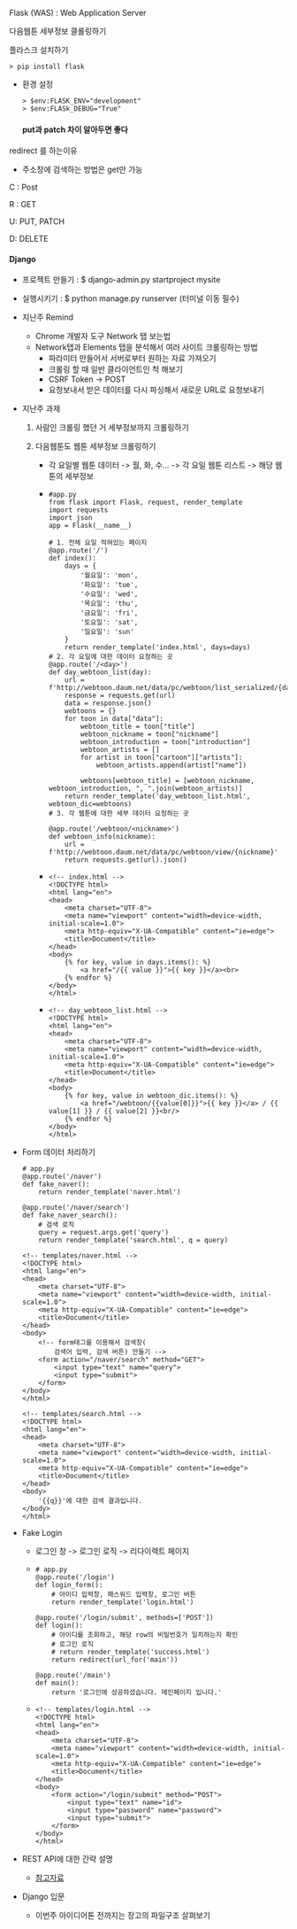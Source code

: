 Flask (WAS) : Web Application Server

다음웹툰 세부정보 클롤링하기



플라스크 설치하기

```
> pip install flask
```

- 환경 설정

  ```
  > $env:FLASK_ENV="development"
  > $env:FLASk_DEBUG="True"
  ```

  #### put과 patch 차이 알아두면 좋다



redirect 를 하는이유

- 주소창에 검색하는 방법은 get만 가능

C : Post

R : GET

U: PUT, PATCH

D: DELETE



#### Django

- 프로젝트 만들기 : $ django-admin.py startproject mysite

- 실행시키기 : $ python manage.py runserver (터미널 이동 필수)



- 지난주 Remind

  - Chrome 개발자 도구 Network 탭 보는법
  - Network탭과 Elements 탭을 분석해서 여러 사이트 크롤링하는 방법
    - 파라미터 만들어서 서버로부터 원하는 자료 가져오기
    - 크롤링 할 때 일반 클라이언트인 척 해보기
    - CSRF Token -> POST
    - 요청보내서 받은 데이터를 다시 파싱해서 새로운 URL로 요청보내기

- 지난주 과제

  1. 사람인 크롤링 했던 거 세부정보까지 크롤링하기

  2. 다음웹툰도 웹툰 세부정보 크롤링하기

     - 각 요일별 웹툰 데이터 -> 월, 화, 수... -> 각 요일 웹툰 리스트 -> 해당 웹툰의 세부정보

     - ```
       #app.py
       from flask import Flask, request, render_template
       import requests
       import json
       app = Flask(__name__)
       
       # 1. 전체 요일 적혀있는 페이지
       @app.route('/')
       def index():
           days = {
               '월요일': 'mon',
               '화요일': 'tue',
               '수요일': 'wed',
               '목요일': 'thu',
               '금요일': 'fri',
               '토요일': 'sat',
               '일요일': 'sun'
           }
           return render_template('index.html', days=days)
       # 2. 각 요일에 대한 데이터 요청하는 곳
       @app.route('/<day>')
       def day_webtoon_list(day):
           url = f'http://webtoon.daum.net/data/pc/webtoon/list_serialized/{day}'
           response = requests.get(url)
           data = response.json()
           webtoons = {}
           for toon in data["data"]:
               webtoon_title = toon["title"]
               webtoon_nickname = toon["nickname"]
               webtoon_introduction = toon["introduction"]
               webtoon_artists = []
               for artist in toon["cartoon"]["artists"]:
                   webtoon_artists.append(artist["name"])
       
               webtoons[webtoon_title] = [webtoon_nickname, webtoon_introduction, ", ".join(webtoon_artists)]
           return render_template('day_webtoon_list.html', webtoon_dic=webtoons)
       # 3. 각 웹툰에 대한 세부 데이터 요청하는 곳
       
       @app.route('/webtoon/<nickname>')
       def webtoon_info(nickname):
           url = f'http://webtoon.daum.net/data/pc/webtoon/view/{nickname}'
           return requests.get(url).json()
       ```

     - ```
       <!-- index.html -->
       <!DOCTYPE html>
       <html lang="en">
       <head>
           <meta charset="UTF-8">
           <meta name="viewport" content="width=device-width, initial-scale=1.0">
           <meta http-equiv="X-UA-Compatible" content="ie=edge">
           <title>Document</title>
       </head>
       <body>
           {% for key, value in days.items(): %}
               <a href="/{{ value }}">{{ key }}</a><br>
           {% endfor %}
       </body>
       </html>
       ```

     - ```
       <!-- day_webtoon_list.html -->
       <!DOCTYPE html>
       <html lang="en">
       <head>
           <meta charset="UTF-8">
           <meta name="viewport" content="width=device-width, initial-scale=1.0">
           <meta http-equiv="X-UA-Compatible" content="ie=edge">
           <title>Document</title>
       </head>
       <body>
           {% for key, value in webtoon_dic.items(): %}
               <a href="/webtoon/{{value[0]}}">{{ key }}</a> / {{ value[1] }} / {{ value[2] }}<br/>
           {% endfor %}
       </body>
       </html>
       ```

- Form 데이터 처리하기

  ```
  # app.py
  @app.route('/naver')
  def fake_naver():
      return render_template('naver.html')
  
  @app.route('/naver/search')
  def fake_naver_search():
      # 검색 로직
      query = request.args.get('query')
      return render_template('search.html', q = query)
  ```

  ```
  <!-- templates/naver.html -->
  <!DOCTYPE html>
  <html lang="en">
  <head>
      <meta charset="UTF-8">
      <meta name="viewport" content="width=device-width, initial-scale=1.0">
      <meta http-equiv="X-UA-Compatible" content="ie=edge">
      <title>Document</title>
  </head>
  <body>
      <!-- form태그를 이용해서 검색창(
          검색어 입력, 검색 버튼) 만들기 -->
      <form action="/naver/search" method="GET">
          <input type="text" name="query">
          <input type="submit">
      </form>
  </body>
  </html>
  ```

  ```
  <!-- templates/search.html -->
  <!DOCTYPE html>
  <html lang="en">
  <head>
      <meta charset="UTF-8">
      <meta name="viewport" content="width=device-width, initial-scale=1.0">
      <meta http-equiv="X-UA-Compatible" content="ie=edge">
      <title>Document</title>
  </head>
  <body>
      '{{q}}'에 대한 검색 결과입니다.
  </body>
  </html>
  ```

- Fake Login

  - 로그인 창 -> 로그인 로직 -> 리다이렉트 페이지

  - ```
    # app.py
    @app.route('/login')
    def login_form():
        # 아이디 입력창, 패스워드 입력창, 로그인 버튼
        return render_template('login.html')
    
    @app.route('/login/submit', methods=['POST'])
    def login():
        # 아이디를 조회하고, 해당 row의 비밀번호가 일치하는지 확인
        # 로그인 로직
        # return render_template('success.html')
        return redirect(url_for('main'))
    
    @app.route('/main')
    def main():
        return '로그인에 성공하셨습니다. 메인페이지 입니다.'
    ```

  - ```
    <!-- templates/login.html -->
    <!DOCTYPE html>
    <html lang="en">
    <head>
        <meta charset="UTF-8">
        <meta name="viewport" content="width=device-width, initial-scale=1.0">
        <meta http-equiv="X-UA-Compatible" content="ie=edge">
        <title>Document</title>
    </head>
    <body>
        <form action="/login/submit" method="POST">
            <input type="text" name="id">
            <input type="password" name="password">
            <input type="submit">
        </form>
    </body>
    </html>
    ```

- REST API에 대한 간략 설명

  - [참고자료](https://bcho.tistory.com/953)

- Django 입문

  - 이번주 아이디어톤 전까지는 장고의 파일구조 살펴보기



